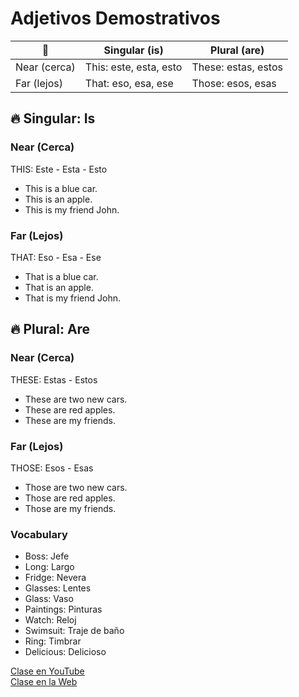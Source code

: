 # Adjetivos Demostrativos

|🐺          |Singular (is)          |Plural (are)        |
|-------------|-----------------------|--------------------|
|Near (cerca) |This: este, esta, esto |These: estas, estos |
|Far (lejos)  |That: eso, esa, ese    |Those: esos, esas   |

## 🔥 Singular: Is

### Near (Cerca)
THIS: Este - Esta - Esto

- This is a blue car.
- This is an apple.
- This is my friend John.

### Far (Lejos)
THAT: Eso - Esa - Ese

- That is a blue car.
- That is an apple.
- That is my friend John.

## 🔥 Plural: Are 

### Near (Cerca)
THESE: Estas - Estos

- These are two new cars.
- These are red apples.
- These are my friends.

### Far (Lejos)
THOSE: Esos - Esas

- Those are two new cars.
- Those are red apples.
- Those are my friends. 

### Vocabulary
- Boss: Jefe   
- Long: Largo   
- Fridge: Nevera   
- Glasses: Lentes   
- Glass: Vaso   
- Paintings: Pinturas   
- Watch: Reloj   
- Swimsuit: Traje de baño   
- Ring: Timbrar   
- Delicious: Delicioso   

[Clase en YouTube](https://www.youtube.com/watch?v=TXNJl0oaxxg&list=PLgrNDDl9MxYmUmf19zPiljdg8FKIRmP78&index=14)  
[Clase en la Web](https://www.pacho8a.com/ingl%C3%A9s/curso-ingl%C3%A9s-desde-cero/lecci%C3%B3n-12/)